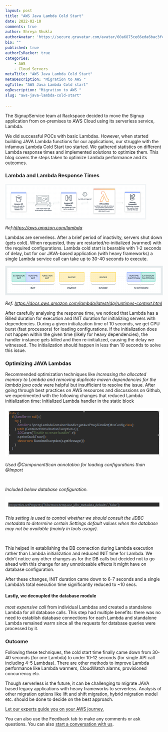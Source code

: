 ```yaml
---
layout: post
title: "AWS Java Lambda Cold Start"
date: 2022-02-10
comments: true
author: Shreya Shukla
authorAvatar: 'https://secure.gravatar.com/avatar/60a6875ce66eda6bac3fc477a60aca7d'
bio: ""
published: true
authorIsRacker: true
categories:
    - AWS
    - Cloud Servers
metaTitle: "AWS Java Lambda Cold Start"
metaDescription: "Migration to AWS "
ogTitle: "AWS Java Lambda Cold start"
ogDescription: "Migration to AWS "
slug: "aws-java-lambda-cold-start"

---
```


The SignupService team at Rackspace decided to move the Signup application from on-premises to AWS Cloud using its serverless service, Lambda. 

<!--more-->

We did successful POCs with basic Lambdas. However, when started building JAVA Lambda functions for our applications, our struggle with the infamous Lambda Cold Start too started. We gathered statistics on different Lambda response times and implemented solutions to optimize them. This blog covers the steps taken to optimize Lambda performance and its outcomes.

### Lambda and Lambda Response Times

<img src=Picture1.png title="" alt="">

_Ref:https://aws.amazon.com/lambda_

Lambdas are serverless. After a brief period of inactivity, servers shut down (gets cold). When requested, they are restarted/re-initialized (warmed) with the required configurations. Lambda cold start is bearable with 1-2 seconds of delay, but for our JAVA-based application (with heavy frameworks) a single Lambda service call can take up to 30-40 seconds to execute.

<img src=Picture2.png title="" alt="">

_Ref: https://docs.aws.amazon.com/lambda/latest/dg/runtimes-context.html_

After carefully analysing the response time, we noticed that Lambda has a Billed duration for execution and INIT duration for initializing servers with dependencies. During a given initialization time of 10 seconds, we get CPU burst (fast processors) for loading configurations. If the initialization does not happen within the given time (likely for heavy dependencies), the handler instance gets killed and then re-initialized, causing the delay we witnessed. The initialization should happen in less than 10 seconds to solve this issue. 


### Optimizing JAVA Lambdas

Recommended optimization techniques like _Increasing the allocated memory to Lambda and removing duplicate maven dependencies for the lambda java code_ were helpful but insufficient to resolve the issue. After going through best practices on AWS resources and discussions on Github, we experimented with the following changes that reduced Lambda initialization time:
Initialized Lambda handler in the static block


<img src=Picture3.png title="" alt="">

_Used @ComponentScan annotation for loading configurations than @Import_


<img src=PictureX.png title="" alt="">

_Included below database configuration._

<img src=Picture4.png title="" alt="">

_This setting is used to control whether we should consult the JDBC metadata to determine certain Settings default values when the database may not be available (mainly in tools usage)._

<img src=Picture6.png title="" alt="">


This helped in establishing the DB connection during Lambda execution rather than Lambda initialization and reduced INIT time for Lambda. We didn’t notice any other changes as for the DB calls but decided not to go ahead with this change for any unnoticeable effects it might have on database configuration.

After these changes, INIT duration came down to 6-7 seconds and a single Lambda’s total execution time significantly reduced to ~10 secs. 

#### Lastly, we decoupled the database module #### 
_most expensive call_ from individual Lambdas and created a standalone Lambda for all database calls. This step had multiple benefits: there was no need to establish database connections for each Lambda and standalone Lambda remained warm since all the requests for database queries were processed by it. 


### Outcome
Following these techniques, the cold start time finally came down from 30-40 seconds (for one Lambda) to under 10-12 seconds (for single API call including 4-5 Lambdas). There are other methods to improve Lambda performance like Lambda warmers, CloudWatch alarms, provisioned concurrency etc. 

Though serverless is the future, it can be challenging to migrate JAVA based legacy applications with heavy frameworks to serverless. Analysis of other migration options like lift and shift migration, hybrid migration model etc. should be done to decide on the best approach.


<a class="cta red" id="cta" href="https://www.rackspace.com/cloud/aws">Let our experts guide you on your AWS journey.</a>

You can also use the Feedback tab to make any comments or ask questions. You can also
[start a conversation with us](https://www.rackspace.com/contact).

